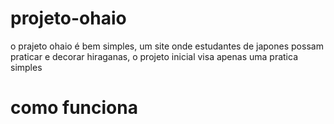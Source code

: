 # projeto-ohaio
o prajeto ohaio é bem simples, um site onde estudantes de japones possam praticar e decorar hiraganas, o projeto inicial visa apenas uma pratica simples

# como funciona
